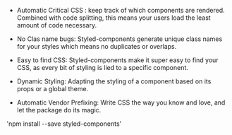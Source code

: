 - Automatic Critical CSS : keep track of which components are rendered. Combined with code splitting, this means your users load the least amount of code necessary.

- No Clas name bugs: Styled-components generate unique class names for your styles which means no duplicates or overlaps.

- Easy to find CSS: Styled-components make it super easy to find your CSS, as every bit of styling is lied to a specific component.


- Dynamic Styling: Adapting the styling of a component based on its props or a global theme.


- Automatic Vendor Prefixing: Write CSS the way you know and love, and let the package do its magic.

'npm install --save styled-components'